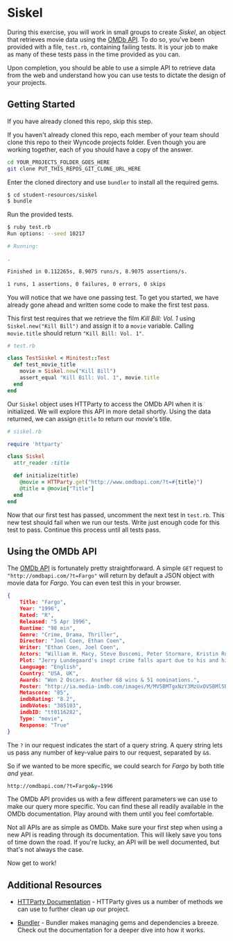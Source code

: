 # Siskel

During this exercise, you will work in small groups to create _Siskel_, an object that retrieves movie data using the [OMDb API](http://www.omdbapi.com/). To do so, you've been provided with a file, `test.rb`, containing failing tests. It is your job to make as many of these tests pass in the time provided as you can.

Upon completion, you should be able to use a simple API to retrieve data from the web and understand how you can use tests to dictate the design of your projects.

## Getting Started

If you have already cloned this repo, skip this step.

If you haven't already cloned this repo, each member of your team should clone this repo to their Wyncode projects folder. Even though you are working together, each of you should have a copy of the answer.
```sh
cd YOUR_PROJECTS_FOLDER_GOES_HERE
git clone PUT_THIS_REPOS_GIT_CLONE_URL_HERE
```

Enter the cloned directory and use `bundler` to install all the required gems.

```sh
$ cd student-resources/siskel
$ bundle
```

Run the provided tests.

```sh
$ ruby test.rb
Run options: --seed 10217

# Running:

.

Finished in 0.112265s, 8.9075 runs/s, 8.9075 assertions/s.

1 runs, 1 assertions, 0 failures, 0 errors, 0 skips
```

You will notice that we have one passing test. To get you started, we have already gone ahead and written some code to make the first test pass.

This first test requires that we retrieve the film *Kill Bill: Vol. 1* using `Siskel.new("Kill Bill")` and assign it to a `movie` variable. Calling `movie.title` should return `"Kill Bill: Vol. 1"`.

```ruby
# test.rb

class TestSiskel < Minitest::Test
  def test_movie_title
    movie = Siskel.new("Kill Bill")
    assert_equal "Kill Bill: Vol. 1", movie.title
  end
end
```

Our `Siskel` object uses HTTParty to access the OMDb API when it is initialized. We will explore this API in more detail shortly. Using the data returned, we can assign `@title` to return our movie's title.

```ruby
# siskel.rb

require 'httparty'

class Siskel
  attr_reader :title

  def initialize(title)
    @movie = HTTParty.get("http://www.omdbapi.com/?t=#{title}")
    @title = @movie["Title"]
  end
end
```

Now that our first test has passed, uncomment the next test in `test.rb`. This new test should fail when we run our tests. Write just enough code for this test to pass. Continue this process until all tests pass.

## Using the OMDb API

The [OMDb API](http://www.omdbapi.com/) is fortunately pretty straightforward. A simple `GET` request to `"http://omdbapi.com/?t=Fargo"` will return by default a JSON object with movie data for _Fargo_. You can even test this in your browser.

```json
{
	Title: "Fargo",
	Year: "1996",
	Rated: "R",
	Released: "5 Apr 1996",
	Runtime: "98 min",
	Genre: "Crime, Drama, Thriller",
	Director: "Joel Coen, Ethan Coen",
	Writer: "Ethan Coen, Joel Coen",
	Actors: "William H. Macy, Steve Buscemi, Peter Stormare, Kristin Rudrüd",
	Plot: "Jerry Lundegaard's inept crime falls apart due to his and his henchmen's bungling and the persistent police work of the quite pregnant Marge Gunderson.",
	Language: "English",
	Country: "USA, UK",
	Awards: "Won 2 Oscars. Another 68 wins & 51 nominations.",
	Poster: "http://ia.media-imdb.com/images/M/MV5BMTgxNzY3MzUxOV5BMl5BanBnXkFtZTcwMDA0NjMyNA@@._V1_SX300.jpg",
	Metascore: "85",
	imdbRating: "8.2",
	imdbVotes: "385103",
	imdbID: "tt0116282",
	Type: "movie",
	Response: "True"
}
```

The `?` in our request indicates the start of a query string. A query string lets us pass any number of key-value pairs to our request, separated by `&`s.

So if we wanted to be more specific, we could search for *Fargo* by both title _and_ year.

```sh
http://omdbapi.com/?t=Fargo&y=1996
```

The OMDb API provides us with a few different parameters we can use to make our query more specific. You can find these all readily available in the OMDb documentation. Play around with them until you feel comfortable.

Not all APIs are as simple as OMDb. Make sure your first step when using a new API is reading through its documentation. This will likely save you tons of time down the road. If you're lucky, an API will be well documented, but that's not always the case.

Now get to work!

## Additional Resources

* [HTTParty Documentation](https://github.com/jnunemaker/httparty) - HTTParty gives us a number of methods we can use to further clean up our project.

* [Bundler](http://bundler.io/) - Bundler makes managing gems and dependencies a breeze. Check out the documentation for a deeper dive into how it works.
